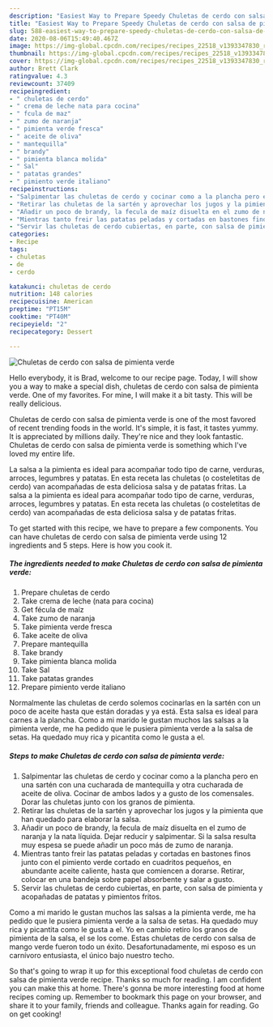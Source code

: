 ```yaml
---
description: "Easiest Way to Prepare Speedy Chuletas de cerdo con salsa de pimienta verde"
title: "Easiest Way to Prepare Speedy Chuletas de cerdo con salsa de pimienta verde"
slug: 588-easiest-way-to-prepare-speedy-chuletas-de-cerdo-con-salsa-de-pimienta-verde
date: 2020-08-06T15:49:40.467Z
image: https://img-global.cpcdn.com/recipes/recipes_22518_v1393347830_receta_foto_00022518/751x532cq70/chuletas-de-cerdo-con-salsa-de-pimienta-verde-foto-principal.jpg
thumbnail: https://img-global.cpcdn.com/recipes/recipes_22518_v1393347830_receta_foto_00022518/751x532cq70/chuletas-de-cerdo-con-salsa-de-pimienta-verde-foto-principal.jpg
cover: https://img-global.cpcdn.com/recipes/recipes_22518_v1393347830_receta_foto_00022518/751x532cq70/chuletas-de-cerdo-con-salsa-de-pimienta-verde-foto-principal.jpg
author: Brett Clark
ratingvalue: 4.3
reviewcount: 37409
recipeingredient:
- " chuletas de cerdo"
- " crema de leche nata para cocina"
- " fcula de maz"
- " zumo de naranja"
- " pimienta verde fresca"
- " aceite de oliva"
- " mantequilla"
- " brandy"
- " pimienta blanca molida"
- " Sal"
- " patatas grandes"
- " pimiento verde italiano"
recipeinstructions:
- "Salpimentar las chuletas de cerdo y cocinar como a la plancha pero en una sartén con una cucharada de mantequilla y otra cucharada de aceite de oliva. Cocinar de ambos lados y a gusto de los comensales. Dorar las chuletas junto con los granos de pimienta."
- "Retirar las chuletas de la sartén y aprovechar los jugos y la pimienta que han quedado para elaborar la salsa."
- "Añadir un poco de brandy, la fecula de maíz disuelta en el zumo de naranja y la nata líquida. Dejar reducir y salpimentar. Si la salsa resulta muy espesa se puede añadir un poco más de zumo de naranja."
- "Mientras tanto freir las patatas peladas y cortadas en bastones finos junto con el pimiento verde cortado en cuadritos pequeños, en abundante aceite caliente, hasta que comiencen a dorarse. Retirar, colocar en una bandeja sobre papel absorbente y salar a gusto."
- "Servir las chuletas de cerdo cubiertas, en parte, con salsa de pimienta y acopañadas de patatas y pimientos fritos."
categories:
- Recipe
tags:
- chuletas
- de
- cerdo

katakunci: chuletas de cerdo 
nutrition: 148 calories
recipecuisine: American
preptime: "PT15M"
cooktime: "PT40M"
recipeyield: "2"
recipecategory: Dessert

---
```



![Chuletas de cerdo con salsa de pimienta verde](https://img-global.cpcdn.com/recipes/recipes_22518_v1393347830_receta_foto_00022518/751x532cq70/chuletas-de-cerdo-con-salsa-de-pimienta-verde-foto-principal.jpg)

Hello everybody, it is Brad, welcome to our recipe page. Today, I will show you a way to make a special dish, chuletas de cerdo con salsa de pimienta verde. One of my favorites. For mine, I will make it a bit tasty. This will be really delicious.

Chuletas de cerdo con salsa de pimienta verde is one of the most favored of recent trending foods in the world. It's simple, it is fast, it tastes yummy. It is appreciated by millions daily. They're nice and they look fantastic. Chuletas de cerdo con salsa de pimienta verde is something which I've loved my entire life.

La salsa a la pimienta es ideal para acompañar todo tipo de carne, verduras, arroces, legumbres y patatas. En esta receta las chuletas (o costeletitas de cerdo) van acompañadas de esta deliciosa salsa y de patatas fritas. La salsa a la pimienta es ideal para acompañar todo tipo de carne, verduras, arroces, legumbres y patatas. En esta receta las chuletas (o costeletitas de cerdo) van acompañadas de esta deliciosa salsa y de patatas fritas.


To get started with this recipe, we have to prepare a few components. You can have chuletas de cerdo con salsa de pimienta verde using 12 ingredients and 5 steps. Here is how you cook it.

<!--inarticleads1-->

##### The ingredients needed to make Chuletas de cerdo con salsa de pimienta verde:

1. Prepare  chuletas de cerdo
1. Take  crema de leche (nata para cocina)
1. Get  fécula de maíz
1. Take  zumo de naranja
1. Take  pimienta verde fresca
1. Take  aceite de oliva
1. Prepare  mantequilla
1. Take  brandy
1. Take  pimienta blanca molida
1. Take  Sal
1. Take  patatas grandes
1. Prepare  pimiento verde italiano


Normalmente las chuletas de cerdo solemos cocinarlas en la sartén con un poco de aceite hasta que están doradas y ya está. Esta salsa es ideal para carnes a la plancha. Como a mi marido le gustan muchos las salsas a la pimienta verde, me ha pedido que le pusiera pimienta verde a la salsa de setas. Ha quedado muy rica y picantita como le gusta a el. 

<!--inarticleads2-->

##### Steps to make Chuletas de cerdo con salsa de pimienta verde:

1. Salpimentar las chuletas de cerdo y cocinar como a la plancha pero en una sartén con una cucharada de mantequilla y otra cucharada de aceite de oliva. Cocinar de ambos lados y a gusto de los comensales. Dorar las chuletas junto con los granos de pimienta.
1. Retirar las chuletas de la sartén y aprovechar los jugos y la pimienta que han quedado para elaborar la salsa.
1. Añadir un poco de brandy, la fecula de maíz disuelta en el zumo de naranja y la nata líquida. Dejar reducir y salpimentar. Si la salsa resulta muy espesa se puede añadir un poco más de zumo de naranja.
1. Mientras tanto freir las patatas peladas y cortadas en bastones finos junto con el pimiento verde cortado en cuadritos pequeños, en abundante aceite caliente, hasta que comiencen a dorarse. Retirar, colocar en una bandeja sobre papel absorbente y salar a gusto.
1. Servir las chuletas de cerdo cubiertas, en parte, con salsa de pimienta y acopañadas de patatas y pimientos fritos.


Como a mi marido le gustan muchos las salsas a la pimienta verde, me ha pedido que le pusiera pimienta verde a la salsa de setas. Ha quedado muy rica y picantita como le gusta a el. Yo en cambio retiro los granos de pimienta de la salsa, el se los come. Estas chuletas de cerdo con salsa de mango verde fueron todo un éxito. Desafortunadamente, mi esposo es un carnívoro entusiasta, el único bajo nuestro techo. 

So that's going to wrap it up for this exceptional food chuletas de cerdo con salsa de pimienta verde recipe. Thanks so much for reading. I am confident you can make this at home. There's gonna be more interesting food at home recipes coming up. Remember to bookmark this page on your browser, and share it to your family, friends and colleague. Thanks again for reading. Go on get cooking!
